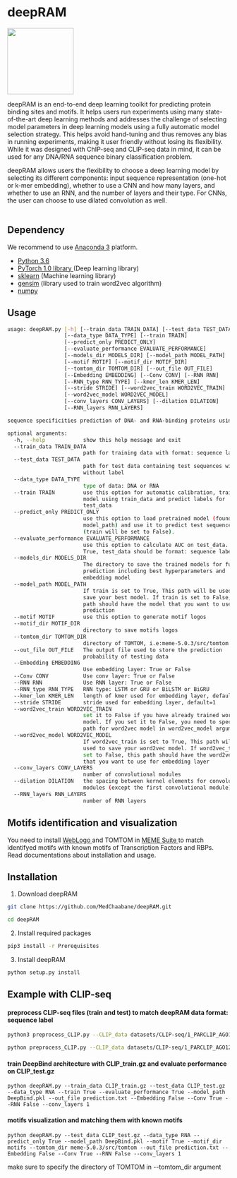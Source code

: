 # deepRAM

   <img src="https://github.com/MedChaabane/deepRAM/blob/master/CSU-Ram.jpg" width="150">

deepRAM is an end-to-end deep learning toolkit for predicting protein binding sites and motifs. It helps users run experiments using many state-of-the-art deep learning methods and addresses the challenge of selecting model parameters in deep learning models using a fully automatic model selection strategy. This helps avoid hand-tuning and thus removes any bias in running experiments, making it user friendly without losing its flexibility. While it was designed with ChIP-seq and CLIP-seq data in mind, it can be used for any DNA/RNA sequence binary classification problem.

deepRAM allows users the flexibility to choose a deep learning model by selecting its different components:  input sequence representation (one-hot or k-mer embedding), whether to use a CNN and how many layers, and whether to use an RNN, and the number of layers and their type. For CNNs, the user can choose to use dilated convolution as well.
 <br><br>
## Dependency <br>
We recommend to use [Anaconda 3](https://www.anaconda.com/download/) platform. 
-  <a href=https://www.python.org/downloads/source/>Python 3.6 </a> <br>
-  <a href=https://pytorch.org/>PyTorch 1.0 library </a> (Deep learning library) <br>
-  <a href=https://github.com/scikit-learn/scikit-learn>sklearn</a> (Machine learning library)<br>
-  <a href=https://anaconda.org/anaconda/gensim>gensim</a> (library used to train word2vec algorithm) <br>
-  <a href=https://anaconda.org/anaconda/numpy>numpy</a> <br>

## Usage

```bash 
usage: deepRAM.py [-h] [--train_data TRAIN_DATA] [--test_data TEST_DATA]
                  [--data_type DATA_TYPE] [--train TRAIN]
                  [--predict_only PREDICT_ONLY]
                  [--evaluate_performance EVALUATE_PERFORMANCE]
                  [--models_dir MODELS_DIR] [--model_path MODEL_PATH]
                  [--motif MOTIF] [--motif_dir MOTIF_DIR]
                  [--tomtom_dir TOMTOM_DIR] [--out_file OUT_FILE]
                  [--Embedding EMBEDDING] [--Conv CONV] [--RNN RNN]
                  [--RNN_type RNN_TYPE] [--kmer_len KMER_LEN]
                  [--stride STRIDE] [--word2vec_train WORD2VEC_TRAIN]
                  [--word2vec_model WORD2VEC_MODEL]
                  [--conv_layers CONV_LAYERS] [--dilation DILATION]
                  [--RNN_layers RNN_LAYERS]

sequence specificities prediction of DNA- and RNA-binding proteins using deep learning approach

optional arguments:
  -h, --help            show this help message and exit
  --train_data TRAIN_DATA
                        path for training data with format: sequence label
  --test_data TEST_DATA
                        path for test data containing test sequences with or
                        without label
  --data_type DATA_TYPE
                        type of data: DNA or RNA
  --train TRAIN         use this option for automatic calibration, training
                        model using train_data and predict labels for
                        test_data
  --predict_only PREDICT_ONLY
                        use this option to load pretrained model (found in
                        model_path) and use it to predict test sequences
                        (train will be set to False).
  --evaluate_performance EVALUATE_PERFORMANCE
                        use this option to calculate AUC on test_data. If
                        True, test_data should be format: sequence label
  --models_dir MODELS_DIR
                        The directory to save the trained models for future
                        prediction including best hyperparameters and
                        embedding model
  --model_path MODEL_PATH
                        If train is set to True, This path will be used to
                        save your best model. If train is set to False, this
                        path should have the model that you want to use for
                        prediction
  --motif MOTIF         use this option to generate motif logos
  --motif_dir MOTIF_DIR
                        directory to save motifs logos
  --tomtom_dir TOMTOM_DIR
                        directory of TOMTOM, i.e:meme-5.0.3/src/tomtom
  --out_file OUT_FILE   The output file used to store the prediction
                        probability of testing data
  --Embedding EMBEDDING
                        Use embedding layer: True or False
  --Conv CONV           Use conv layer: True or False
  --RNN RNN             Use RNN layer: True or False
  --RNN_type RNN_TYPE   RNN type: LSTM or GRU or BiLSTM or BiGRU
  --kmer_len KMER_LEN   length of kmer used for embedding layer, default=3
  --stride STRIDE       stride used for embedding layer, default=1
  --word2vec_train WORD2VEC_TRAIN
                        set it to False if you have already trained word2vec
                        model. If you set it to False, you need to specify the
                        path for word2vec model in word2vec_model argument.
  --word2vec_model WORD2VEC_MODEL
                        If word2vec_train is set to True, This path will be
                        used to save your word2vec model. If word2vec_train is
                        set to False, this path should have the word2vec model
                        that you want to use for embedding layer
  --conv_layers CONV_LAYERS
                        number of convolutional modules
  --dilation DILATION   the spacing between kernel elements for convolutional
                        modules (except the first convolutional module)
  --RNN_layers RNN_LAYERS
                        number of RNN layers

```

## Motifs identification and visualization

You need to install <a href=http://weblogo.berkeley.edu/> WebLogo </a> and TOMTOM in <a href=http://meme-suite.org> MEME Suite </a> to match identifyed motifs with known motifs of Transcription Factors and RBPs. Read documentations about installation and usage.

## Installation
1) Download deepRAM
```bash
git clone https://github.com/MedChaabane/deepRAM.git

cd deepRAM
```

2) Install required packages 
```bash
pip3 install -r Prerequisites
```
3) Install deepRAM
```bash
python setup.py install
```
## Example with CLIP-seq
#### preprocess CLIP-seq files (train and test) to match deepRAM data format: sequence label
```bash
python3 preprocess_CLIP.py --CLIP_data datasets/CLIP-seq/1_PARCLIP_AGO1234_hg19/30000/training_sample_0/sequences.fa.gz --output CLIP_train.gz
```
```bash
python preprocess_CLIP.py --CLIP_data datasets/CLIP-seq/1_PARCLIP_AGO1234_hg19/30000/test_sample_0/sequences.fa.gz --output CLIP_test.gz
```
#### train DeepBind architecture with CLIP_train.gz and evaluate performance on CLIP_test.gz
```
python deepRAM.py --train_data CLIP_train.gz --test_data CLIP_test.gz --data_type RNA --train True --evaluate_performance True --model_path DeepBind.pkl --out_file prediction.txt --Embedding False --Conv True --RNN False --conv_layers 1 
```
#### motifs visualization and matching them with known motifs 
```
python deepRAM.py --test_data CLIP_test.gz --data_type RNA --predict_only True --model_path DeepBind.pkl --motif True --motif_dir motifs --tomtom_dir meme-5.0.3/src/tomtom --out_file prediction.txt --Embedding False --Conv True --RNN False --conv_layers 1
```
make sure to specify the directory of TOMTOM in --tomtom_dir argument
